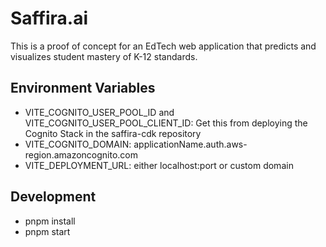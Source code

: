 # Saffira.ai
This is a proof of concept for an EdTech web application that predicts and visualizes student mastery of K-12 standards.

## Environment Variables
- VITE_COGNITO_USER_POOL_ID and VITE_COGNITO_USER_POOL_CLIENT_ID: Get this from deploying the Cognito Stack in the saffira-cdk repository
- VITE_COGNITO_DOMAIN: applicationName.auth.aws-region.amazoncognito.com
- VITE_DEPLOYMENT_URL: either localhost:port or custom domain

## Development
- pnpm install
- pnpm start
